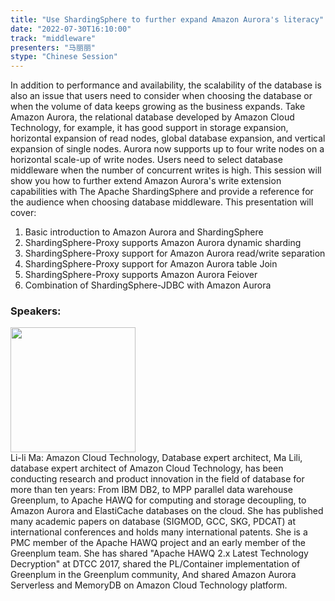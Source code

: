 ```yaml
---
title: "Use ShardingSphere to further expand Amazon Aurora's literacy"
date: "2022-07-30T16:10:00"
track: "middleware"
presenters: "马丽丽"
stype: "Chinese Session"
---
```

In addition to performance and availability, the scalability of the database is also an issue that users need to consider when choosing the database or when the volume of data keeps growing as the business expands. Take Amazon Aurora, the relational database developed by Amazon Cloud Technology, for example, it has good support in storage expansion, horizontal expansion of read nodes, global database expansion, and vertical expansion of single nodes. Aurora now supports up to four write nodes on a horizontal scale-up of write nodes. Users need to select database middleware when the number of concurrent writes is high. This session will show you how to further extend Amazon Aurora's write extension capabilities with The Apache ShardingSphere and provide a reference for the audience when choosing database middleware.
This presentation will cover:
1. Basic introduction to Amazon Aurora and ShardingSphere
2. ShardingSphere-Proxy supports Amazon Aurora dynamic sharding
3. ShardingSphere-Proxy support for Amazon Aurora read/write separation
4. ShardingSphere-Proxy support for Amazon Aurora table Join
5. ShardingSphere-Proxy supports Amazon Aurora Feiover
6. Combination of ShardingSphere-JDBC with Amazon Aurora
 ### Speakers: 
 <img src="images/speaker/1200.png" width="200" /><br>Li-li Ma: Amazon Cloud Technology, Database expert architect, Ma Lili, database expert architect of Amazon Cloud Technology, has been conducting research and product innovation in the field of database for more than ten years: From IBM DB2, to MPP parallel data warehouse Greenplum, to Apache HAWQ for computing and storage decoupling, to Amazon Aurora and ElastiCache databases on the cloud. She has published many academic papers on database (SIGMOD, GCC, SKG, PDCAT) at international conferences and holds many international patents. She is a PMC member of the Apache HAWQ project and an early member of the Greenplum team. She has shared "Apache HAWQ 2.x Latest Technology Decryption" at DTCC 2017, shared the PL/Container implementation of Greenplum in the Greenplum community, And shared Amazon Aurora Serverless and MemoryDB on Amazon Cloud Technology platform.

 
